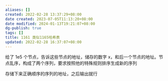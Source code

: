 ```yaml
---
aliases: []
created: 2022-02-28 13:37:29+08:00
date created: 2023-07-05T11:13:20+08:00
date modified: 2024-01-13T19:21:07+08:00
dg-publish: true
tags: []
title: 1161 类似1165哈希表
updated: 2022-02-28 16:37:07+08:00
---
```


给了 1e5 个节点，告诉这些节点的地址，储存的数字 x，和后一个节点的地址。节点乱序，构成了两个序列，要求按照他的特殊规则排序生成新的序列

存储下来正确顺序的序列的地址，之后输出就行